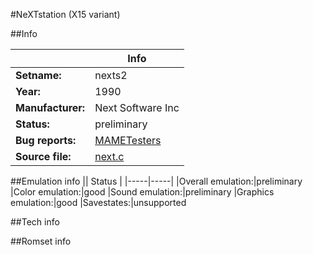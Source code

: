 #NeXTstation (X15 variant)

##Info

||Info|
|-----|-----|
|**Setname:**|nexts2
|**Year:**|1990
|**Manufacturer:**|Next Software Inc
|**Status:**|preliminary
|**Bug reports:**|[MAMETesters](http://mametesters.org/view_all_set.php?type=1&temporary=y&search=next.c)
|**Source file:**|[next.c](https://github.com/mamedev/mame/blob/master/src/mess/drivers/next.c)

##Emulation info
|| Status |
|-----|-----|
|Overall emulation:|preliminary
|Color emulation:|good
|Sound emulation:|preliminary
|Graphics emulation:|good
|Savestates:|unsupported

##Tech info

##Romset info

<!--- START OF EDITED COMMENT DO NOT TOUCH TEXT ABOVE-->
